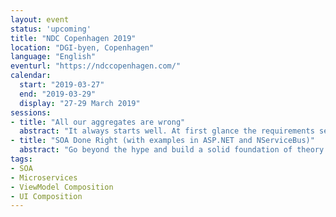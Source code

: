```yaml
---
layout: event
status: 'upcoming'
title: "NDC Copenhagen 2019"
location: "DGI-byen, Copenhagen"
language: "English"
eventurl: "https://ndccopenhagen.com/"
calendar:
  start: "2019-03-27"
  end: "2019-03-29"
  display: "27-29 March 2019"
sessions:
- title: "All our aggregates are wrong"
  abstract: "It always starts well. At first glance the requirements seem straightforward, and implementation proceeds without hiccups. Then the requirements start to get more complex, and you find yourself in a predicament, introducing technical shortcuts that smell for the sake of delivering the new feature on schedule. In this talk, we'll analyze what appears to be a straightforward e-commerce shopping cart. We'll then go ahead and add a few more use-cases that make it more complex and see how it can negatively impact the overall design. Finally, we'll focus our attention to the business needs of these requirements and see how it can shed light on the correct approach to designing the feature. Walk away with a new understanding on how to take requirements apart to build the right software."
- title: "SOA Done Right (with examples in ASP.NET and NServiceBus)"
  abstract: "Go beyond the hype and build a solid foundation of theory and practice with this workshop on SOA development. Join Dennis van der Stelt and Mauro Servienti for a two-day deep dive covering architectural topics like: UI decomposition, Data ownership across the enterprise, Finding service boundaries. You’ll also learn the nitty-gritty details of building production-ready systems including: Fault tolerance – HTTP and queues, Reliable integration with 3rd party systems, Scalability, high availability & monitoring. Finally, get some hands-on experience in SOA development by building: Scalable command-processing endpoints, Publish/subscribe event-processing interactions, Long-running multi-stage business processes and policies. We’ll understand service oriented architecture concepts, and DDD concepts such as bounded contexts and data ownership. We’ll apply those concepts to build a simple, yet fully functional, order management system sample with a microservices architecture, using patterns such as command processing, pub/sub and long-running sagas."
tags:
- SOA
- Microservices
- ViewModel Composition
- UI Composition
---
```

